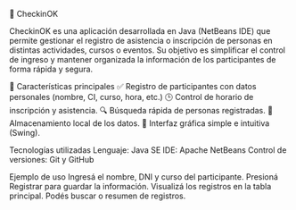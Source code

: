 🧾 CheckinOK

CheckinOK es una aplicación desarrollada en Java (NetBeans IDE) que permite gestionar el registro de asistencia o inscripción de personas en distintas actividades, cursos o eventos.
Su objetivo es simplificar el control de ingreso y mantener organizada la información de los participantes de forma rápida y segura.

🚀 Características principales
✅ Registro de participantes con datos personales (nombre, CI, curso, hora, etc.)
🕒 Control de horario de inscripción y asistencia.
🔍 Búsqueda rápida de personas registradas.
💾 Almacenamiento local de los datos.
🧰 Interfaz gráfica simple e intuitiva (Swing).

Tecnologías utilizadas
Lenguaje: Java SE
IDE: Apache NetBeans
Control de versiones: Git y GitHub

Ejemplo de uso
Ingresá el nombre, DNI y curso del participante.
Presioná Registrar para guardar la información.
Visualizá los registros en la tabla principal.
Podés buscar o resumen de registros.
